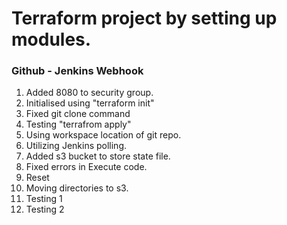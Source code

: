 # Terraform project by setting up modules.

### Github - Jenkins Webhook
1. Added 8080 to security group.
2. Initialised using "terraform init"
3. Fixed git clone command
4. Testing "terrafrom apply"
5. Using workspace location of git repo.
6. Utilizing Jenkins polling.
7. Added s3 bucket to store state file.
8. Fixed errors in Execute code.
9. Reset
10. Moving directories to s3.
11. Testing 1
12. Testing 2
